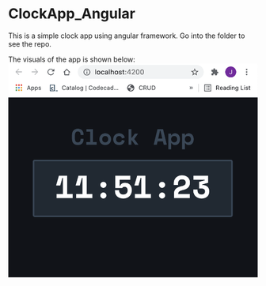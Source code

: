 # ClockApp_Angular
This is a simple clock app using angular framework.
Go into the folder to see the repo.

The visuals of the app is shown below:
![](/images/ClockApp_typescript.png)
